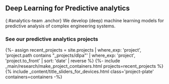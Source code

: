 ## Deep Learning for Predictive analytics
{:#analytics-team .anchor}
We develop (deep) machine learning models for predictive analysis of complex engineering systems.

### See our predictive analytics projects
{%- assign recent_projects = site.projects | where_exp: 'project', 'project.path contains "_projects/dlpa"' | where_exp: 'project', 'project.to_front' | sort: 'date' | reverse  %}
{%- include _main/research/make_project_containers.html projects=recent_projects %}
{% include _content/title_sliders_for_devices.html class='project-plate' containers=containers -%}
